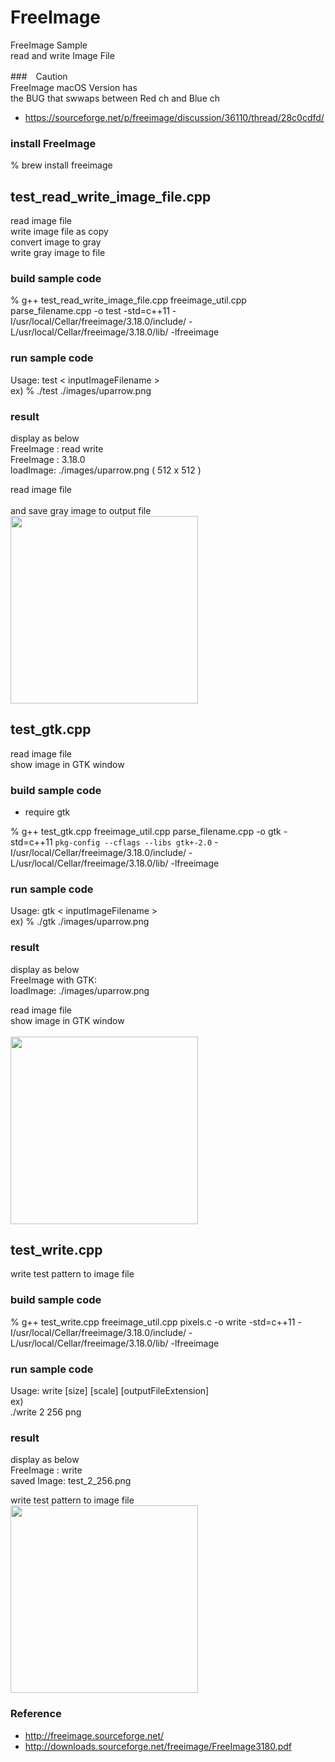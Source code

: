 FreeImage
===============

FreeImage Sample <br/>
read and write Image File <br/>


###　Caution <br/>
FreeImage macOS Version has <br/>
the BUG that swwaps between Red ch and Blue ch <br/>
- https://sourceforge.net/p/freeimage/discussion/36110/thread/28c0cdfd/


### install FreeImage
% brew install freeimage <br/>


## test_read_write_image_file.cpp
read image file <br/>
write image file as copy <br/>
convert image to gray <br/>
write gray image to file <br/>

### build sample code 
%  g++ test_read_write_image_file.cpp freeimage_util.cpp parse_filename.cpp -o test -std=c++11  -I/usr/local/Cellar/freeimage/3.18.0/include/ -L/usr/local/Cellar/freeimage/3.18.0/lib/ -lfreeimage <br/>

### run sample code 
Usage: test \< inputImageFilename \>  <br/>
ex)
% ./test ./images/uparrow.png <br/>

### result 
display as below <br/>
FreeImage : read write <br/>
FreeImage : 3.18.0 <br/>
loadImage: ./images/uparrow.png ( 512 x 512 ) <br/>


read image file <br/>  
and save gray image to output file  <br/>
<image src="https://raw.githubusercontent.com/ohwada/MAC_cpp_Samples/master/FreeImage/result/vegetables_gray.jpg" width="300" /><br/>

## test_gtk.cpp
read image file <br/>
show image in GTK window <br/>

### build sample code
- require gtk <br/>

 % g++ test_gtk.cpp freeimage_util.cpp parse_filename.cpp -o gtk -std=c++11  `pkg-config --cflags --libs gtk+-2.0`  -I/usr/local/Cellar/freeimage/3.18.0/include/ -L/usr/local/Cellar/freeimage/3.18.0/lib/ -lfreeimage  <br/>

### run sample code 
Usage: gtk \< inputImageFilename \>  <br/>
ex)
% ./gtk ./images/uparrow.png <br/>

### result 
display as below <br/>
FreeImage with GTK:  <br/>
loadImage: ./images/uparrow.png  <br/>

read image file <br/>
show image in GTK window <br/>  
<image src="https://raw.githubusercontent.com/ohwada/MAC_cpp_Samples/master/FreeImage/result/screenshot_uparrow.png" width="300" /><br/>

## test_write.cpp
write test pattern to image file <br/>

### build sample code
% g++ test_write.cpp freeimage_util.cpp pixels.c  -o write -std=c++11  -I/usr/local/Cellar/freeimage/3.18.0/include/ -L/usr/local/Cellar/freeimage/3.18.0/lib/ -lfreeimage <br/>

### run sample code 
Usage: write [size] [scale] [outputFileExtension] <br/>
ex) <br/>
 ./write 2 256 png <br/>


### result 
display as below <br/>
FreeImage : write <br/>
saved Image: test_2_256.png <br/>

write test pattern to image file <br/>
<image src="https://raw.githubusercontent.com/ohwada/MAC_cpp_Samples/master/FreeImage/result/test_2_256.png" width="300" /><br/>


### Reference <br/>
- http://freeimage.sourceforge.net/  <br/>
- http://downloads.sourceforge.net/freeimage/FreeImage3180.pdf  <br/>


